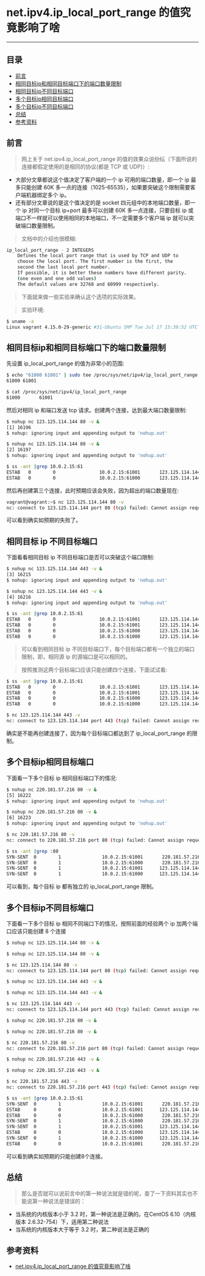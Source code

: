 # net.ipv4.ip_local_port_range 的值究竟影响了啥
---
## 目录
- [前言](#前言)
- [相同目标ip和相同目标端口下的端口数量限制](#相同目标ip和相同目标端口下的端口数量限制)
- [相同目标ip不同目标端口](#相同目标ip不同目标端口)
- [多个目标ip相同目标端口](#多个目标ip相同目标端口)
- [多个目标ip不同目标端口](#多个目标ip不同目标端口)
- [总结](#总结)
- [参考资料](#参考资料)

## **前言**
> 网上关于 net.ipv4.ip_local_port_range 的值的效果众说纷纭（下面所说的连接都假定使用的是相同的协议(都是 TCP 或 UDP)）:
  - 大部分文章都说这个值决定了客户端的一个 ip 可用的端口数量，即一个 ip 最多只能创建 60K 多一点的连接（1025-65535），如果要突破这个限制需要客户端机器绑定多个 ip。
  - 还有部分文章说的是这个值决定的是 socket 四元组中的本地端口数量，即一个 ip 对同一个目标 ip+port 最多可以创建 60K 多一点连接，只要目标 ip 或端口不一样就可以使用相同的本地端口，不一定需要多个客户端 ip 就可以突破端口数量限制。
> 文档中的介绍也很模糊:
```bash
ip_local_port_range - 2 INTEGERS
    Defines the local port range that is used by TCP and UDP to
    choose the local port. The first number is the first, the
    second the last local port number.
    If possible, it is better these numbers have different parity.
    (one even and one odd values)
    The default values are 32768 and 60999 respectively.
```
> 下面就来做一些实验来确认这个选项的实际效果。

> 实验环境:
```bash
$ uname -a
Linux vagrant 4.15.0-29-generic #31-Ubuntu SMP Tue Jul 17 15:39:52 UTC 2018 x86_64 x86_64 x86_64 GNU/Linux
```
## **相同目标ip和相同目标端口下的端口数量限制**
先设置 ip_local_port_range 的值为非常小的范围:
```bash
$ echo "61000 61001" | sudo tee /proc/sys/net/ipv4/ip_local_port_range
61000 61001

$ cat /proc/sys/net/ipv4/ip_local_port_range
61000       61001
```
然后对相同 ip 和端口发送 tcp 请求。创建两个连接，达到最大端口数量限制:
```bash
$ nohup nc 123.125.114.144 80 -v &
[1] 16196
$ nohup: ignoring input and appending output to 'nohup.out'

$ nohup nc 123.125.114.144 80 -v &
[2] 16197
$ nohup: ignoring input and appending output to 'nohup.out'

$ ss -ant |grep 10.0.2.15:61
ESTAB   0        0                10.0.2.15:61001       123.125.114.144:80
ESTAB   0        0                10.0.2.15:61000       123.125.114.144:80
```
然后再创建第三个连接，此时预期应该会失败，因为超出的端口数量现在:
```bash
vagrant@vagrant:~$ nc 123.125.114.144 80 -v
nc: connect to 123.125.114.144 port 80 (tcp) failed: Cannot assign requested address
```
可以看到确实如预期的失败了。

## **相同目标 ip 不同目标端口**
下面看看相同目标 ip 不同目标端口是否可以突破这个端口限制:
```bash
$ nohup nc 123.125.114.144 443 -v &
[3] 16215
$ nohup: ignoring input and appending output to 'nohup.out'

$ nohup nc 123.125.114.144 443 -v &
[4] 16216
$ nohup: ignoring input and appending output to 'nohup.out'

$ ss -ant |grep 10.0.2.15:61
ESTAB   0        0                10.0.2.15:61001       123.125.114.144:443
ESTAB   0        0                10.0.2.15:61001       123.125.114.144:80
ESTAB   0        0                10.0.2.15:61000       123.125.114.144:443
ESTAB   0        0                10.0.2.15:61000       123.125.114.144:80
```
> 可以看到相同目标 ip 不同目标端口下，每个目标端口都有一个独立的端口限制，即，相同源 ip 的源端口是可以相同的。

> 按照推测这两个目标端口应该只能创建四个连接，下面试试看:
```bash
$ ss -ant |grep 10.0.2.15:61
ESTAB   0        0                10.0.2.15:61001       123.125.114.144:443
ESTAB   0        0                10.0.2.15:61001       123.125.114.144:80
ESTAB   0        0                10.0.2.15:61000       123.125.114.144:443
ESTAB   0        0                10.0.2.15:61000       123.125.114.144:80

$ nc 123.125.114.144 443 -v
nc: connect to 123.125.114.144 port 443 (tcp) failed: Cannot assign requested address
```
确实是不能再创建连接了，因为每个目标端口都达到了 ip_local_port_range 的限制。

## **多个目标ip相同目标端口**
下面看一下多个目标 ip 相同目标端口下的情况:
```bash
$ nohup nc 220.181.57.216 80 -v &
[5] 16222
$ nohup: ignoring input and appending output to 'nohup.out'

$ nohup nc 220.181.57.216 80 -v &
[6] 16223
$ nohup: ignoring input and appending output to 'nohup.out'

$ nc 220.181.57.216 80 -v
nc: connect to 220.181.57.216 port 80 (tcp) failed: Cannot assign requested address

$ ss -ant |grep :80
SYN-SENT  0        1               10.0.2.15:61001       220.181.57.216:80
SYN-SENT  0        1               10.0.2.15:61000       220.181.57.216:80
SYN-SENT  0        1               10.0.2.15:61001      123.125.114.144:80
SYN-SENT  0        1               10.0.2.15:61000      123.125.114.144:80
```
可以看到，每个目标 ip 都有独立的 ip_local_port_range 限制。

## **多个目标ip不同目标端口**
下面看一下多个目标 ip 相同不同端口下的情况，按照前面的经验两个 ip 加两个端口应该只能创建 8 个连接
```bash
$ nohup nc 123.125.114.144 80 -v &

$ nohup nc 123.125.114.144 80 -v &

$ nc 123.125.114.144 80 -v
nc: connect to 123.125.114.144 port 80 (tcp) failed: Cannot assign requested address

$ nohup nc 123.125.114.144 443 -v &

$ nohup nc 123.125.114.144 443 -v &

$ nc 123.125.114.144 443 -v
nc: connect to 123.125.114.144 port 443 (tcp) failed: Cannot assign requested address

$ nohup nc 220.181.57.216 80 -v &

$ nohup nc 220.181.57.216 80 -v &

$ nc 220.181.57.216 80 -v
nc: connect to 220.181.57.216 port 80 (tcp) failed: Cannot assign requested address

$ nohup nc 220.181.57.216 443 -v &

$ nohup nc 220.181.57.216 443 -v &

$ nc 220.181.57.216 443 -v
nc: connect to 220.181.57.216 port 443 (tcp) failed: Cannot assign requested address

$ ss -ant |grep 10.0.2.15:61
SYN-SENT  0        1               10.0.2.15:61001       220.181.57.216:80
ESTAB     0        0               10.0.2.15:61001      123.125.114.144:443
ESTAB     0        0               10.0.2.15:61000       220.181.57.216:443
SYN-SENT  0        1               10.0.2.15:61000       220.181.57.216:80
SYN-SENT  0        1               10.0.2.15:61001      123.125.114.144:80
ESTAB     0        0               10.0.2.15:61000      123.125.114.144:443
SYN-SENT  0        1               10.0.2.15:61000      123.125.114.144:80
ESTAB     0        0               10.0.2.15:61001       220.181.57.216:443
```
可以看到确实如预期的只能创建8个连接。

## **总结**
> 那么是否就可以说前言中的第一种说法就是错的呢，查了一下资料其实也不能说第一种说法是错误的：
  - 当系统的内核版本小于 3.2 时，第一种说法是正确的。在CentOS 6.10（内核版本 2.6.32-754）下，适用第二种说法
  - 当系统的内核版本大于等于 3.2 时，第二种说法是正确的
## **参考资料**
- [net.ipv4.ip_local_port_range 的值究竟影响了啥](https://mozillazg.com/2019/05/linux-what-net.ipv4.ip_local_port_range-effect-or-mean.html)